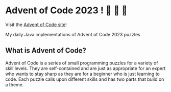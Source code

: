 # Advent of Code 2023 ! :santa: :santa: :santa:
Visit the [Advent of Code site](https://adventofcode.com/)!

My daily Java implementations of Advent of Code 2023 puzzles

## What is Advent of Code?
Advent of Code is a series of small programming puzzles for a variety of skill levels. They are self-contained and are just as appropriate for an expert who wants to stay sharp as they are for a beginner who is just learning to code. Each puzzle calls upon different skills and has two parts that build on a theme.
